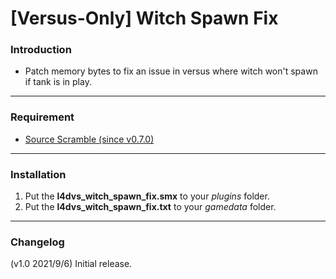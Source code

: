 # [Versus-Only] Witch Spawn Fix

### Introduction
- Patch memory bytes to fix an issue in versus where witch won't spawn if tank is in play.

<hr>

### Requirement
- [Source Scramble (since v0.7.0)](https://forums.alliedmods.net/showthread.php?t=317175)

<hr>

### Installation
1. Put the **l4dvs_witch_spawn_fix.smx** to your _plugins_ folder.
2. Put the **l4dvs_witch_spawn_fix.txt** to your _gamedata_ folder.

<hr>

### Changelog
(v1.0 2021/9/6) Initial release.
